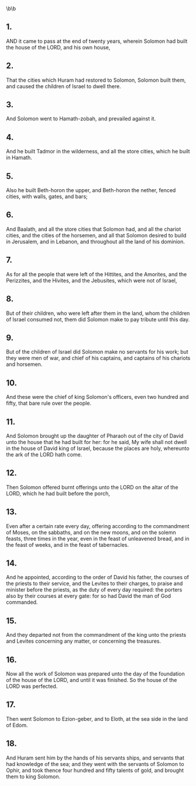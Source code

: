 \b\b
## 1.
AND it came to pass at the end of twenty years, wherein Solomon had built the house of the LORD, and his own house,
## 2.
That the cities which Huram had restored to Solomon, Solomon built them, and caused the children of Israel to dwell there.
## 3.
And Solomon went to Hamath-zobah, and prevailed against it.
## 4.
And he built Tadmor in the wilderness, and all the store cities, which he built in Hamath.
## 5.
Also he built Beth-horon the upper, and Beth-horon the nether, fenced cities, with walls, gates, and bars;
## 6.
And Baalath, and all the store cities that Solomon had, and all the chariot cities, and the cities of the horsemen, and all that Solomon desired to build in Jerusalem, and in Lebanon, and throughout all the land of his dominion.
## 7.
As for all the people that were left of the Hittites, and the Amorites, and the Perizzites, and the Hivites, and the Jebusites, which were not of Israel,
## 8.
But of their children, who were left after them in the land, whom the children of Israel consumed not, them did Solomon make to pay tribute until this day.
## 9.
But of the children of Israel did Solomon make no servants for his work; but they were men of war, and chief of his captains, and captains of his chariots and horsemen.
## 10.
And these were the chief of king Solomon's officers, even two hundred and fifty, that bare rule over the people.
## 11.
And Solomon brought up the daughter of Pharaoh out of the city of David unto the house that he had built for her: for he said, My wife shall not dwell in the house of David king of Israel, because the places are holy, whereunto the ark of the LORD hath come.
## 12.
Then Solomon offered burnt offerings unto the LORD on the altar of the LORD, which he had built before the porch,
## 13.
Even after a certain rate every day, offering according to the commandment of Moses, on the sabbaths, and on the new moons, and on the solemn feasts, three times in the year, even in the feast of unleavened bread, and in the feast of weeks, and in the feast of tabernacles.
## 14.
And he appointed, according to the order of David his father, the courses of the priests to their service, and the Levites to their charges, to praise and minister before the priests, as the duty of every day required: the porters also by their courses at every gate: for so had David the man of God commanded.
## 15.
And they departed not from the commandment of the king unto the priests and Levites concerning any matter, or concerning the treasures.
## 16.
Now all the work of Solomon was prepared unto the day of the foundation of the house of the LORD, and until it was finished.  So the house of the LORD was perfected.
## 17.
Then went Solomon to Ezion-geber, and to Eloth, at the sea side in the land of Edom.
## 18.
And Huram sent him by the hands of his servants ships, and servants that had knowledge of the sea; and they went with the servants of Solomon to Ophir, and took thence four hundred and fifty talents of gold, and brought them to king Solomon.
